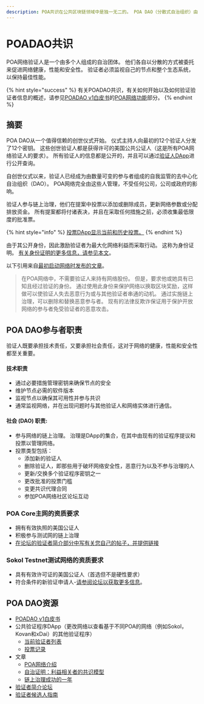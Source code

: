 ```yaml
---
description: POA共识在公共区块链领域中是独一无二的。 POA DAO（分散式自治组织）由保护网络并验证交易的美国公证人组成。
---
```


# POADAO共识

POA网络验证人是一个由多个人组成的自治团体。 他们各自以分散的方式被委托来促进网络健康，性能和安全性。 验证者必须监视自己的节点和整个生态系统，以保持最佳性能。

{% hint style="success" %}
有关POADAO共识，有关如何开始以及如何验证验证者信息的概述，请参见[POADAO v1白皮书](https://app.gitbook.com/@poa/s/poa/~/drafts/-LtAPQkjtqJJDMsIbFZD/v/zhong-wen/for-users/whitepaper/poadao-v1)的[POA网络功能](https://app.gitbook.com/@poa/s/poa/~/drafts/-LtAPQkjtqJJDMsIbFZD/v/zhong-wen/for-users/whitepaper/poadao-v1/poa-network-functionality)部分。
{% endhint %}

## 摘要

POA DAO从一个值得信赖的创世仪式开始。 仪式主持人向最初的12个验证人分发了12个密钥。 这些创世验证人都是获得许可的美国公共公证人（这是所有POA网络验证人的要求）。 所有验证人的信息都是公开的，并且可以通过[验证人DApp](https://validators.poa.network/poa-dapps-validators)进行公开查询。

自创世仪式以来，验证人已经成为由数量可变的参与者组成的自我监管的去中心化自治组织（DAO）。 POA网络完全由这些人管理，不受任何公司，公司或政府的影响。

验证人参与链上治理，他们在提案中投票以添加或删除成员，更新网络参数或分配排放资金。 所有提案都将付诸表决，并且在采取任何措施之前，必须收集最低限度的批准票。

{% hint style="info" %}
[投票DApp显示当前和历史投票。](https://voting.poa.network/poa-dapps-voting)
{% endhint %}

由于其公开身份，因此激励验证者为最大化网络利益而采取行动。 这称为身份证明。 [有关身份证明的更多信息，请参见本文](https://medium.com/poa-network/proof-of-authority-consensus-model-with-identity-at-stake-d5bd15463256)。

以下引用来自[最初启动网络时发布的文章](https://medium.com/poa-network/introducing-oracles-network-864d1d7e37e2)。

> 在POA网络中，不需要验证人来持有网络股份。 但是，要求他或她具有已知且经过验证的身份。 通过使用此身份来保护网络以换取区块奖励，这样做可以使验证人失去恶意行为或与其他验证者串通的动机。 通过实施链上治理，可以删除和替换恶意参与者。 现有的法律反欺诈保证用于保护开放网络的参与者免受验证者的恶意攻击。

## POA DAO参与者职责

验证人既要承担技术责任，又要承担社会责任，这对于网络的健康，性能和安全性都至关重要。

#### 技术职责

* 通过必要措施管理密钥来确保节点的安全
* 维护节点必需的软件版本
* 监视节点以确保其可用性并参与共识
* 通常监视网络，并在出现问题时与其他验证人和网络实体进行通信。

#### 社会 \(DAO\) 职责:

* 参与网络的链上治理。 治理是DApp的集合，在其中由现有的验证程序提议和投票以管理网络。
* 投票类型包括：
  * 添加新的验证人
  * 删除验证人，即那些用于破坏网络安全性，恶意行为以及不参与治理的人 
  * 更新/交换多个验证程序密钥之一
  * 更改批准的投票门槛 
  * 变更共识代理合同 
  * 参加POA网络社区论坛互动

### POA Core主网的资质要求

* 拥有有效执照的美国公证人
* 积极参与测试网的链上治理 
* [在论坛的验证者简介部分中写有关您自己的帖子，并提供链接](https://forum.poa.network/c/poa-core/notaries-intro)

### Sokol Testnet测试网络的资质要求

* 具有有效许可证的美国公证人（首选但不是硬性要求） 
* 符合条件的新验证申请人-[请参阅论坛以获取更多信息](https://forum.poa.network/c/poa-core/notaries-intro)。

## POA DAO资源

* [POADAO v1白皮书](../for-users/whitepaper/)
* 公共验证程序DApp（更改网络以查看基于不同POA的网络（例如Sokol，Kovan和xDai）的其他验证程序） 
  * [当前验证者列表](https://validators.poa.network/poa-dapps-validators) 
  * [投票记录 ](https://voting.poa.network/poa-dapps-voting)
* 文章 
  * [POA网络介绍](https://medium.com/poa-network/introducing-oracles-network-864d1d7e37e2) 
  * [自治证明：利益相关者的共识模型](https://medium.com/poa-network/proof-of-authority-consensus-model-with-identity-at-stake-d5bd15463256)
  * [链上治理成功的一年](https://forum.poa.network/t/a-successful-year-of-poa-on-chain-governance/2354)
* [验证者简介论坛](https://forum.poa.network/c/poa-core/notaries-intro)
* [验证者候选人指南](https://forum.poa.network/t/poa-validators-candidates-guide/1250/2)

